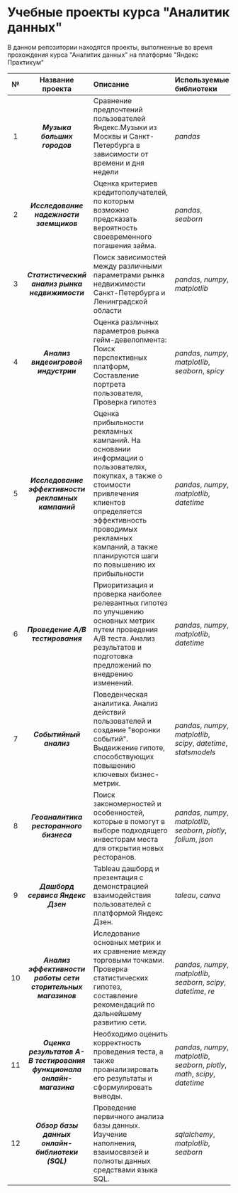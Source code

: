 # Учебные проекты курса "Аналитик данных"

В данном репозитории находятся проекты, выполненные во время прохождения курса "Аналитик данных" на платформе "Яндекс Практикум"

| № | Название проекта | Описание | Используемые библиотеки |Ссылки| 
|:-:|:----------------:|:---------|:------------------------|:----:|
|1|***Музыка больших городов***|Сравнение предпочтений пользователей Яндекс.Музыки из Москвы и Санкт-Петербурга в зависимости от времени и дня недели|*pandas*|[Readme.md](https://github.com/fomichev-a-d/yandex_practicum_projects/blob/cede83615111d8a1179e368e7d6efe733cc58fc0/1%20-%20big_cities_music/Readme.md)|
|2|***Исследование надежности заемщиков***|Оценка критериев кредитополучателей, по которым возможно предсказать вероятность своевременного погашения займа.|*pandas*, *seaborn*|[Readme.md](https://github.com/fomichev-a-d/yandex_practicum_projects/blob/cede83615111d8a1179e368e7d6efe733cc58fc0/2%20-%20borrower_reliability/Readme.md)|
|3|***Статистический анализ рынка недвижимости***|Поиск зависимостей между различными параметрами рынка недвижимости Санкт-Петербурга и Ленинградской области|*pandas*, *numpy*, *matplotlib*|[Readme.md](https://github.com/fomichev-a-d/yandex_practicum_projects/blob/cede83615111d8a1179e368e7d6efe733cc58fc0/3%20-%20real_estate/Readme.md)|
|4|***Анализ видеоигровой индустрии***|Оценка различных параметров рынка гейм-девелопмента: Поиск перспективных платформ, Составление портрета пользователя, Проверка гипотез|*pandas*, *numpy*, *matplotlib*, *seaborn*, *spicy*|[Readme.md](https://github.com/fomichev-a-d/yandex_practicum_projects/blob/cede83615111d8a1179e368e7d6efe733cc58fc0/4%20-%20gamedev/Readme.md)|
|5|***Исследование эффективности рекламных кампаний***|Оценка прибыльности рекламных кампаний. На основании информации о пользователях, покупках, а также о стоимости привлечения клиентов определяется эффективность проводимых рекламных кампаний, а также планируются шаги по повышению их прибыльности|*pandas*, *numpy*, *matplotlib*, *datetime*|[Readme.md](https://github.com/fomichev-a-d/yandex_practicum_projects/blob/cede83615111d8a1179e368e7d6efe733cc58fc0/5%20-%20marketing/Readme.md)|
|6|***Проведение A/B тестирования***|Приоритизация и проверка наиболее релевантных гипотез по улучшению основных метрик путем проведения A/B теста. Анализ результатов и подготовка предложений по внедрению изменений.|*pandas*, *numpy*, *matplotlib*, *datetime*|[Readme.md](https://github.com/fomichev-a-d/yandex_practicum_projects/blob/cede83615111d8a1179e368e7d6efe733cc58fc0/6%20-%20A-B_test/Readme.md)|
|7|***Событийный анализ***|Поведенческая аналитика. Анализ действий пользователей и создание "воронки событий". Выдвижение гипоте, способствующих повышению ключевых бизнес-метрик.|*pandas*, *numpy*, *matplotlib*, *scipy*, *datetime*, *statsmodels*|[Readme.md](https://github.com/fomichev-a-d/yandex_practicum_projects/blob/cede83615111d8a1179e368e7d6efe733cc58fc0/7%20-%20event-based_analysis/Readme.md)|
|8|***Геоаналитика ресторанного бизнеса***|Поиск закономерностей и особенностей, которые в помогут в выборе подходящего инвесторам места для открытия новых ресторанов.|*pandas*, *numpy*, *matplotlib*, *seaborn*, *plotly*, *folium*, *json*|[Readme.md](https://github.com/fomichev-a-d/yandex_practicum_projects/blob/e20ae99d12096af645e2b188cdeecda8d2ee120d/8%20-%20restaurants/Readme.md)|
|9|***Дашборд сервиса Яндекс Дзен***|Tableau дашборд и презентация с демонстрацией взаимодействия пользователей с платформой Яндекс Дзен.|*taleau*, *canva*|[Readme.md](https://github.com/fomichev-a-d/yandex_practicum_projects/blob/ddfcc60426148d3d24eb10f6226744fecaae44c0/9%20-%20zen_dashboard/Readme.md)|
|10|***Анализ эффективности работы сети сторительных магазинов***|Иследование основных метрик и их сравнение между торговыми точками. Проверка статистических гипотез, составление рекомендаций по дальнейшему развитию сети.|*pandas*, *numpy*, *matplotlib*, *seaborn*, *scipy*, *datetime*, *re*|[Readme.md](https://github.com/fomichev-a-d/yandex_practicum_projects/blob/8e34c687798e35c1ba7fc9b91b78c013d74d59bd/10%20-%20hardware_retale/Readme.md)|
|11|***Оценка результатов A-B тестирования функционала онлайн-магазина***|Необходимо оценить корректность проведения теста, а также проанализировать его результаты и сформулировать выводы.|*pandas*, *numpy*, *matplotlib*, *seaborn*, *plotly*, *math*, *scipy*, *datetime*|[Readme.md](https://github.com/fomichev-a-d/yandex_practicum_projects/blob/5abd586ae531de2823b7b2b8c8e24795d9a6f727/11%20-%20A-B%20Test%20Analysis/Readme.md)|
|12|***Обзор базы данных онлайн-библиотеки (SQL)***|Проведение первичного анализа базы данных. Изучение наполнения, взаимосвязей и полноты данных средствами языка SQL.|*sqlalchemy*, *matplotlib*, *seaborn*|[Readme.md](https://github.com/fomichev-a-d/yandex_practicum_projects/blob/661a28fb4a062c019a5a3768ce64532576bb5d5f/12%20-%20SQL_database_analysis/Readme.md)|
